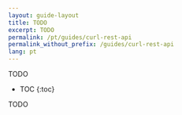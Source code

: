 ```yaml
---
layout: guide-layout
title: TODO
excerpt: TODO
permalink: /pt/guides/curl-rest-api
permalink_without_prefix: /guides/curl-rest-api
lang: pt
---
```


TODO

* TOC
{:toc}

TODO
